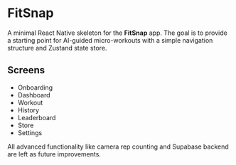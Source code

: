 # FitSnap

A minimal React Native skeleton for the **FitSnap** app. The goal is to provide a starting point for AI-guided micro-workouts with a simple navigation structure and Zustand state store.

## Screens
- Onboarding
- Dashboard
- Workout
- History
- Leaderboard
- Store
- Settings

All advanced functionality like camera rep counting and Supabase backend are left as future improvements.
